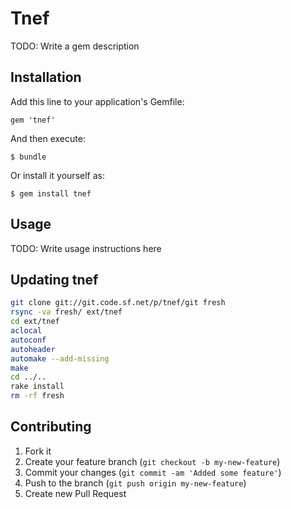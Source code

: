 # Tnef

TODO: Write a gem description

## Installation

Add this line to your application's Gemfile:

    gem 'tnef'

And then execute:

    $ bundle

Or install it yourself as:

    $ gem install tnef

## Usage

TODO: Write usage instructions here

## Updating tnef

```Bash
git clone git://git.code.sf.net/p/tnef/git fresh
rsync -va fresh/ ext/tnef
cd ext/tnef
aclocal
autoconf
autoheader
automake --add-missing
make
cd ../..
rake install
rm -rf fresh
```

## Contributing

1. Fork it
2. Create your feature branch (`git checkout -b my-new-feature`)
3. Commit your changes (`git commit -am 'Added some feature'`)
4. Push to the branch (`git push origin my-new-feature`)
5. Create new Pull Request
